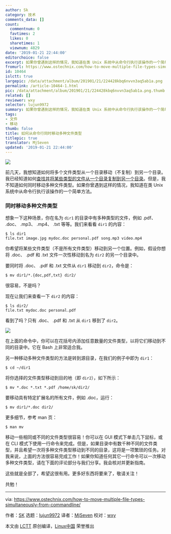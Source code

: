 ```yaml
---
author: Sk
category: 技术
comments_data: []
count:
  commentnum: 0
  favtimes: 2
  likes: 0
  sharetimes: 1
  viewnum: 4829
date: '2019-01-21 22:44:00'
editorchoice: false
excerpt: 如果你曾遇到这样的情况，我知道在类 Unix 系统中从命令行执行该操作的一个简单方法。
fromurl: https://www.ostechnix.com/how-to-move-multiple-file-types-simultaneously-from-commandline/
id: 10464
islctt: true
largepic: /data/attachment/album/201901/21/224428kbq6nvvn3aq5ab1a.png
permalink: /article-10464-1.html
pic: /data/attachment/album/201901/21/224428kbq6nvvn3aq5ab1a.png.thumb.jpg
related: []
reviewer: wxy
selector: lujun9972
summary: 如果你曾遇到这样的情况，我知道在类 Unix 系统中从命令行执行该操作的一个简单方法。
tags:
- 文件
- 移动
thumb: false
title: 如何从命令行同时移动多种文件类型
titlepic: true
translator: MjSeven
updated: '2019-01-21 22:44:00'
---
```


![](/data/attachment/album/201901/21/224428kbq6nvvn3aq5ab1a.png)


前几天，我想知道如何将多个文件类型从一个目录移动（不复制）到另一个目录。我已经知道如何[查找并将某些类型的文件从一个目录复制到另一个目录](https://www.ostechnix.com/find-copy-certain-type-files-one-directory-another-linux/)。但是，我不知道如何同时移动多种文件类型。如果你曾遇到这样的情况，我知道在类 Unix 系统中从命令行执行该操作的一个简单方法。


### 同时移动多种文件类型


想象一下这种场景，你在名为 `dir1` 的目录中有多种类型的文件，例如 .pdf、 .doc、 .mp3、 .mp4、 .txt 等等。我们来看看 `dir1` 的内容：



```
$ ls dir1
file.txt image.jpg mydoc.doc personal.pdf song.mp3 video.mp4
```

你希望将某些文件类型（不是所有文件类型）移动到另一个位置。例如，假设你想将 .doc、 .pdf 和 .txt 文件一次性移动到名为 `dir2` 的另一个目录中。


要同时将 .doc、 .pdf 和 .txt 文件从 `dir1` 移动到 `dir2`，命令是：



```
$ mv dir1/*.{doc,pdf,txt} dir2/
```

很容易，不是吗？


现在让我们来查看一下 `dir2` 的内容：



```
$ ls dir2/
file.txt mydoc.doc personal.pdf
```

看到了吗？只有 .doc、 .pdf 和 .txt 从 `dir1` 移到了 `dir2`。


![](/data/attachment/album/201901/21/224605ecyxoo1cf5yfoydf.gif)


在上面的命令中，你可以在花括号内添加任意数量的文件类型，以将它们移动到不同的目录中。它在 Bash 上非常适合我。


另一种移动多种文件类型的方法是转到源目录，在我们的例子中即为 `dir1`：



```
$ cd ~/dir1
```

将你选择的文件类型移动到目的地（即 `dir2`），如下所示：



```
$ mv *.doc *.txt *.pdf /home/sk/dir2/
```

要移动具有特定扩展名的所有文件，例如 .doc，运行：



```
$ mv dir1/*.doc dir2/
```

更多细节，参考 man 页：



```
$ man mv
```

移动一些相同或不同的文件类型很容易！你可以在 GUI 模式下单击几下鼠标，或在 CLI 模式下使用一行命令来完成。但是，如果目录中有数千种不同的文件类型，并且希望一次将多种文件类型移动到不同的目录，这将是一项繁琐的任务。对我来说，上面的方法很容易完成工作！如果你知道任何其它一行命令可以一次移动多种文件类型，请在下面的评论部分与我们分享。我会核对并更新指南。


这些就是全部了，希望这很有用。更多好东西将要来了，敬请关注！


共勉！




---


via: <https://www.ostechnix.com/how-to-move-multiple-file-types-simultaneously-from-commandline/>


作者：[SK](https://www.ostechnix.com/author/sk/) 选题：[lujun9972](https://github.com/lujun9972) 译者：[MjSeven](https://github.com/MjSeven) 校对：[wxy](https://github.com/wxy)


本文由 [LCTT](https://github.com/LCTT/TranslateProject) 原创编译，[Linux中国](https://linux.cn/) 荣誉推出